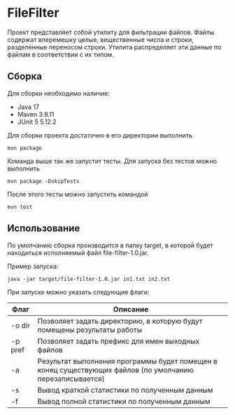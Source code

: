 # FileFilter
Проект представляет собой утилиту для фильтрации файлов. Файлы содержат вперемешку целые, вещественные числа и строки, разделенные переносом строки. Утилита распределяет эти данные по файлам в
соответствии с их типом.

## Сборка
Для сборки необходимо наличие:
* Java 17
* Maven 3.9.11
* JUnit 5 5.12.2

Для сборки проекта достаточно в его директории выполнить
```
mvn package
```
Команда выше так же запустит тесты. Для запуска без тестов можно выполнить
```
mvn package -DskipTests
```
После этого тесты можно запустить командой
```
mvn test
```

## Использование
По умолчанию сборка производится в папку target, в которой будет находиться исполняемый файл file-filter-1.0.jar.

Пример запуска:
```
java -jar target/file-filter-1.0.jar in1.txt in2.txt
```

При запуске можно указать следующие флаги:

| Флаг  | Описание |
|-------|-----|
| -o dir | Позволяет задать директорию, в которую будут помещены результаты работы|
| -p pref   | Позволяет задать префикс для имен выходных файлов|
| -a | Результат выполнения программы будет помещен в конец существующих файлов (по умолчанию перезаписывается)|
| -s | Вывод краткой статистики по полученным данным |
| -f | Вывод полной статистики по полученным данным |